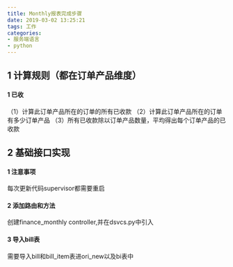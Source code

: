 ```yaml
---
title: Monthly报表完成步骤
date: 2019-03-02 13:25:21
tags: 工作
categories: 
- 服务端语言
- python
---
```

## 1 计算规则（都在订单产品维度）
#### 1 已收
（1）计算此订单产品所在的订单的所有已收款
（2）计算此订单产品所在的订单有多少订单产品
（3）所有已收款除以订单产品数量，平均得出每个订单产品的已收款
## 2 基础接口实现
#### 1 注意事项
每次更新代码supervisor都需要重启
#### 2 添加路由和方法
创建finance_monthly controller,并在dsvcs.py中引入
#### 3 导入bill表
需要导入bill和bill_item表进ori_new以及bi表中
